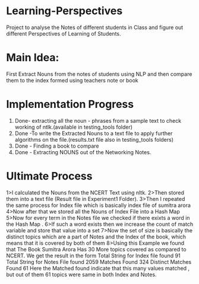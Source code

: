 # Learning-Perspectives


Project to analyse the Notes of different students in Class and figure out different Perspectives of Learning of Students.
# Main Idea:
First Extract Nouns from the notes of students using NLP and then compare them to the index formed using teachers note or book 
# Implementation Progress
1. Done- extracting all the noun - phrases from a sample text to check working of ntlk.(available in testing_tools folder)
2. Done -To write the Extracted Nouns to a text file to apply further algorithms on the file.(results.txt file also in testing_tools folders)
3. Done - Finding a book to compare 
4. Done - Extracting NOUNS out of the Networking Notes.
# Ultimate Process
1>I calculated the Nouns from the NCERT Text using nltk.
2>Then stored them into a text file (Result file in Experiment1 Folder).
3>Then I repeated the same process for Index file which is basically index file of sumitra arora
4>Now after that we stored all the Nouns of Index File into a Hash Map
5>Now for every term in the Notes file we checked if there exixts a word in the Hash Map .
6>If such a word exists then we increase the count of match variable and store that value into a set
7>Now the set of size is basically the distinct topics which are a part of Notes and the Index of the book,
which means that it is covered by both of them
8>Using this Example we found that The Book Sumitra Arora Has 30 More topics covered as compared to NCERT.
We get the result in the form
Total String for Index file found 91
Total String for Notes File found 2059
Matches Found 324
Distinct Matches Found 61
Here the Matched found indicate that this many values matched , but out of them 61 topics were same in both Index and Notes.


